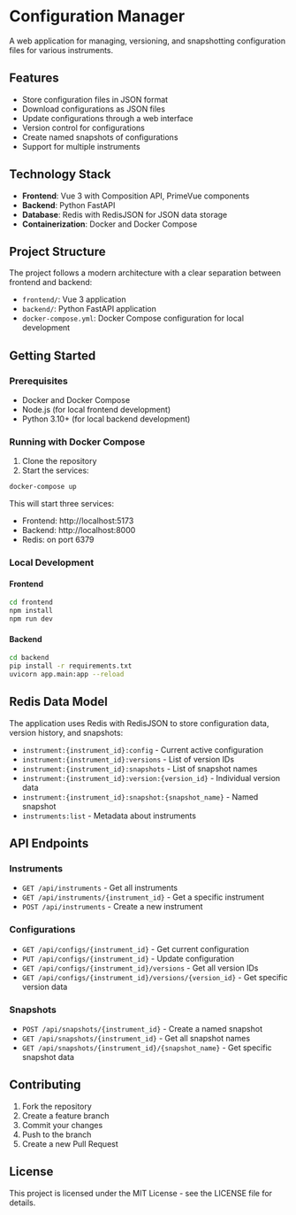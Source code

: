# Configuration Manager

A web application for managing, versioning, and snapshotting configuration files for various instruments.

## Features

- Store configuration files in JSON format
- Download configurations as JSON files
- Update configurations through a web interface
- Version control for configurations
- Create named snapshots of configurations
- Support for multiple instruments

## Technology Stack

- **Frontend**: Vue 3 with Composition API, PrimeVue components
- **Backend**: Python FastAPI
- **Database**: Redis with RedisJSON for JSON data storage
- **Containerization**: Docker and Docker Compose

## Project Structure

The project follows a modern architecture with a clear separation between frontend and backend:

- `frontend/`: Vue 3 application
- `backend/`: Python FastAPI application
- `docker-compose.yml`: Docker Compose configuration for local development

## Getting Started

### Prerequisites

- Docker and Docker Compose
- Node.js (for local frontend development)
- Python 3.10+ (for local backend development)

### Running with Docker Compose

1. Clone the repository
2. Start the services:

```bash
docker-compose up
```

This will start three services:
- Frontend: http://localhost:5173
- Backend: http://localhost:8000
- Redis: on port 6379

### Local Development

#### Frontend

```bash
cd frontend
npm install
npm run dev
```

#### Backend

```bash
cd backend
pip install -r requirements.txt
uvicorn app.main:app --reload
```

## Redis Data Model

The application uses Redis with RedisJSON to store configuration data, version history, and snapshots:

- `instrument:{instrument_id}:config` - Current active configuration
- `instrument:{instrument_id}:versions` - List of version IDs
- `instrument:{instrument_id}:snapshots` - List of snapshot names
- `instrument:{instrument_id}:version:{version_id}` - Individual version data
- `instrument:{instrument_id}:snapshot:{snapshot_name}` - Named snapshot
- `instruments:list` - Metadata about instruments

## API Endpoints

### Instruments

- `GET /api/instruments` - Get all instruments
- `GET /api/instruments/{instrument_id}` - Get a specific instrument
- `POST /api/instruments` - Create a new instrument

### Configurations

- `GET /api/configs/{instrument_id}` - Get current configuration
- `PUT /api/configs/{instrument_id}` - Update configuration
- `GET /api/configs/{instrument_id}/versions` - Get all version IDs
- `GET /api/configs/{instrument_id}/versions/{version_id}` - Get specific version data

### Snapshots

- `POST /api/snapshots/{instrument_id}` - Create a named snapshot
- `GET /api/snapshots/{instrument_id}` - Get all snapshot names
- `GET /api/snapshots/{instrument_id}/{snapshot_name}` - Get specific snapshot data

## Contributing

1. Fork the repository
2. Create a feature branch
3. Commit your changes
4. Push to the branch
5. Create a new Pull Request

## License

This project is licensed under the MIT License - see the LICENSE file for details.
